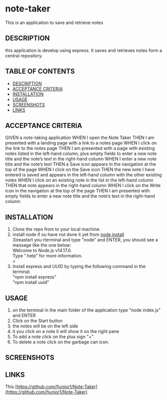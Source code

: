 # note-taker
This is an applicaiton to save and retrieve notes


## DESCRIPTION
this application is develop using express. It saves and retrieves notes form a central repository.


## TABLE OF CONTENTS
- [DESCRIPTION](#description)
- [ACCEPTANCE CRITERIA](#acceptance-criteria)
- [INSTALLATION](#installation)
- [USAGE](#usage)
- [SCREENSHOTS](#screenshots)
- [LINKS](#links)

## ACCEPTANCE CRITERIA
GIVEN a note-taking application
WHEN I open the Note Taker
THEN I am presented with a landing page with a link to a notes page
WHEN I click on the link to the notes page
THEN I am presented with a page with existing notes listed in the left-hand column, plus empty fields to enter a new note title and the note’s text in the right-hand column
WHEN I enter a new note title and the note’s text
THEN a Save icon appears in the navigation at the top of the page
WHEN I click on the Save icon
THEN the new note I have entered is saved and appears in the left-hand column with the other existing notes
WHEN I click on an existing note in the list in the left-hand column
THEN that note appears in the right-hand column
WHEN I click on the Write icon in the navigation at the top of the page
THEN I am presented with empty fields to enter a new note title and the note’s text in the right-hand column

## INSTALLATION
1) Clone the repo from []() to your local machine.  
2) install node if ou have not done it yet from [node install](https://nodejs.org/en/download/)  
3)reastart you rterminal and type "node" and ENTER, you should see a message like the one below:  
            Welcome to Node.js v14.17.0.  
            Type ".help" for more information.  
            >   
 4) Install express and UUID by typing the following command in the terminal:  
            "npm install express"  
            "npm install uuid"  
  
## USAGE
1) on the terminal in the main folder of the application type "node index.js" and ENTER 
2) Click on the Start button
3) the notes will be on the left side
4) it you click on a note it will show it on the right pane
5) To add a note click on the plus sign "+"
6) To delete a note click on the garbage can icon.

## SCREENSHOTS


## LINKS
This [https://github.com/fjunior1/Note-Taker](https://github.com/fjunior1/Note-Taker)